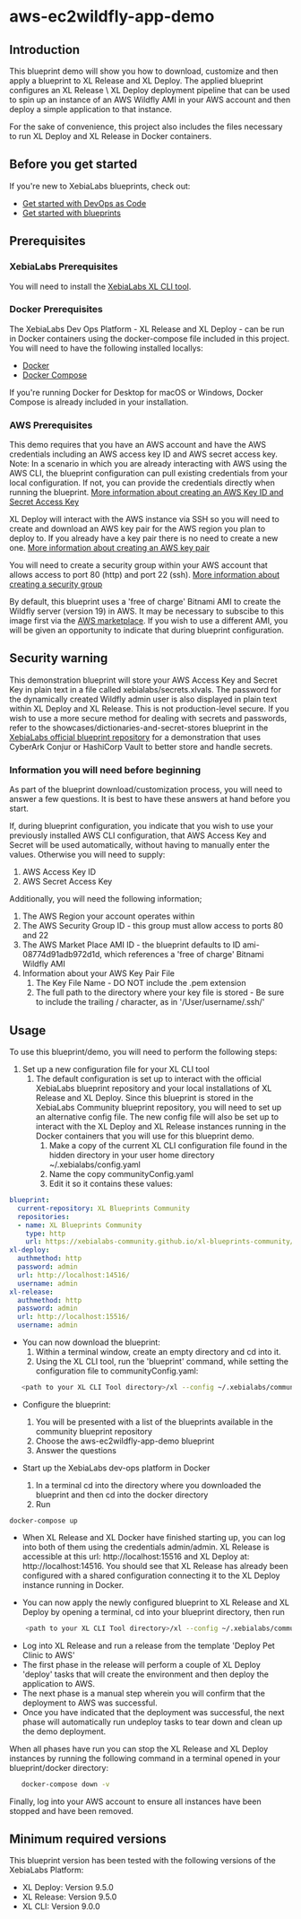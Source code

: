 # aws-ec2wildfly-app-demo

## Introduction

This blueprint demo will show you how to download, customize and then apply a blueprint to XL Release and XL Deploy. The applied blueprint configures an XL Release \ XL Deploy deployment pipeline that can be used to spin up an instance of an AWS Wildfly AMI in your AWS account and then deploy a simple application to that instance.

For the sake of convenience, this project also includes the files necessary to run XL Deploy and XL Release in Docker containers.

## Before you get started

If you're new to XebiaLabs blueprints, check out:

* [Get started with DevOps as Code](https://docs.xebialabs.com/xl-release/concept/get-started-with-devops-as-code.html)
* [Get started with blueprints](https://docs.xebialabs.com/xl-release/concept/get-started-with-blueprints.html)

## Prerequisites

### XebiaLabs Prerequisites

You will need to install the [XebiaLabs XL CLI tool](https://docs.xebialabs.com/v.9.5/xl-release/how-to/install-the-xl-cli/).

### Docker Prerequisites

The XebiaLabs Dev Ops Platform - XL Release and XL Deploy - can be run in Docker containers using the docker-compose file included in this project. You will need to have the following installed locallys:

* [Docker](https://docs.docker.com/install/)
* [Docker Compose](https://docs.docker.com/compose/install/)

If you're running Docker for Desktop for macOS or Windows, Docker Compose is already included in your installation.

### AWS Prerequisites

This demo requires that you have an AWS account and have the AWS credentials including an AWS access key ID and AWS secret access key. Note: In a scenario in which you are already interacting with AWS using the AWS CLI, the blueprint configuration can pull existing credentials from your local configuration. If not, you can provide the credentials directly when running the blueprint.
[More information about creating an AWS Key ID and Secret Access Key](https://aws.amazon.com/premiumsupport/knowledge-center/create-access-key/)

XL Deploy will interact with the AWS instance via SSH so you will need to create and download an AWS key pair for the AWS region you plan to deploy to. If you already have a key pair there is no need to create a new one.
[More information about creating an AWS key pair](https://docs.bitnami.com/aws/get-started-console/#step-2-generate-an-aws-key-pair)

You will need to create a security group within your AWS account that allows access to port 80 (http) and port 22 (ssh). 
[More information about creating a security group](https://docs.bitnami.com/aws/get-started-console/#step-3-create-an-aws-security-group)

By default, this blueprint uses a 'free of charge' Bitnami AMI to create the Wildfly server (version 19) in AWS. It may be necessary to subscibe to this image first via the [AWS marketplace](https://aws.amazon.com/marketplace/pp/B00NN8XQWU?qid=1588103837986&sr=0-1&ref_=srh_res_product_title). If you wish to use a different AMI, you will be given an opportunity to indicate that during blueprint configuration.

## Security warning

This demonstration blueprint will store your AWS Access Key and Secret Key in plain text in a file called xebialabs/secrets.xlvals. The password for the dynamically created Wildfly admin user is also displayed in plain text within XL Deploy and XL Release. This is not production-level secure. If you wish to use a more secure method for dealing with secrets and passwords, refer to the showcases/dictionaries-and-secret-stores blueprint in the [XebiaLabs official blueprint repository](https://github.com/xebialabs/blueprints/tree/master/showcases/dictionaries-and-secret-stores) for a demonstration that uses CyberArk Conjur or HashiCorp Vault to better store and handle secrets.

### Information you will need before beginning

As part of the blueprint download/customization process, you will need to answer a few questions. It is best to have these answers at hand before you start.

If, during blueprint configuration, you indicate that you wish to use your previously installed AWS CLI configuration, that AWS Access Key and Secret will be used automatically, without having to manually enter the values. Otherwise you will need to supply:

1. AWS Access Key ID
2. AWS Secret Access Key

Additionally, you will need the following information;

1. The AWS Region your account operates within
2. The AWS Security Group ID - this group must allow access to ports 80 and 22
3. The AWS Market Place AMI ID - the blueprint defaults to ID ami-08774d91adb972d1d, which references a 'free of charge' Bitnami Wildfly AMI
4. Information about your AWS Key Pair File
   1. The Key File Name - DO NOT include the .pem extension
   2. The full path to the directory where your key file is stored - Be sure to include the trailing / character, as in '/User/username/.ssh/'

## Usage

To use this blueprint/demo, you will need to perform the following steps:

1. Set up a new configuration file for your XL CLI tool
   1. The default configuration is set up to interact with the official XebiaLabs blueprint repository and your local installations of XL Release and XL Deploy. Since this blueprint is stored in the XebiaLabs Community blueprint repository, you will need to set up an alternative config file. The new config file will also be set up to interact with the XL Deploy and XL Release instances running in the Docker containers that you will use for this blueprint demo.
      1. Make a copy of the current XL CLI configuration file found in the hidden directory in your user home directory  ~/.xebialabs/config.yaml
      2. Name the copy communityConfig.yaml
      3. Edit it so it contains these values:

```yaml
blueprint:
  current-repository: XL Blueprints Community
  repositories:
  - name: XL Blueprints Community
    type: http
    url: https://xebialabs-community.github.io/xl-blueprints-community/
xl-deploy:
  authmethod: http
  password: admin
  url: http://localhost:14516/
  username: admin
xl-release:
  authmethod: http
  password: admin
  url: http://localhost:15516/
  username: admin
```

* You can now download the blueprint:
   1. Within a terminal window, create an empty directory and cd into it.
   2. Using the XL CLI tool, run the 'blueprint' command, while setting the configuration file to communityConfig.yaml:

```bash
   <path to your XL CLI Tool directory>/xl --config ~/.xebialabs/communityConfig.yaml blueprint
```

* Configure the blueprint:
   1. You will be presented with a list of the blueprints available in the community blueprint repository
   2. Choose the aws-ec2wildfly-app-demo blueprint
   3. Answer the questions

* Start up the XebiaLabs dev-ops platform in Docker
  1. In a terminal cd into the directory where you downloaded the blueprint and then cd into the docker directory
  2. Run

```plain
docker-compose up
```

* When XL Release and XL Docker have finished starting up, you can log into both of them using the credentials admin/admin. XL Release is accessible at this url: http://localhost:15516 and XL Deploy at: http://localhost:14516. You should see that XL Release has already been configured with a shared configuration connecting it to the XL Deploy instance running in Docker.
  
* You can now apply the newly configured blueprint to XL Release and XL Deploy by opening a terminal, cd into your blueprint directory, then run

```bash
    <path to your XL CLI Tool directory>/xl --config ~/.xebialabs/communityConfig.yaml apply -f xebialabs.yaml
```

* Log into XL Release and run a release from the template 'Deploy Pet Clinic to AWS'
* The first phase in the release will perform a couple of XL Deploy 'deploy' tasks that will create the environment and then deploy the application to AWS.
* The next phase is a manual step wherein you will confirm that the deployment to AWS was successful.
* Once you have indicated that the deployment was successful, the next phase will automatically run undeploy tasks to tear down and clean up the demo deployment.

When all phases have run you can stop the XL Release and XL Deploy instances by running the following command in a terminal opened in your blueprint/docker directory:

```bash
   docker-compose down -v
```

Finally, log into your AWS account to ensure all instances have been stopped and have been removed.

## Minimum required versions

This blueprint version has been tested with the following versions of the XebiaLabs Platform:

* XL Deploy: Version 9.5.0
* XL Release: Version 9.5.0
* XL CLI: Version 9.0.0
